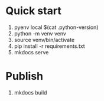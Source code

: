 # Quick start

1. pyenv local $(cat .python-version)
2. python -m venv venv
3. source venv/bin/activate
4. pip install -r requirements.txt
5. mkdocs serve

# Publish

1. mkdocs build
